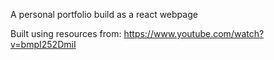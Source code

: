 A personal portfolio build as a react webpage

Built using resources from: 
https://www.youtube.com/watch?v=bmpI252DmiI
